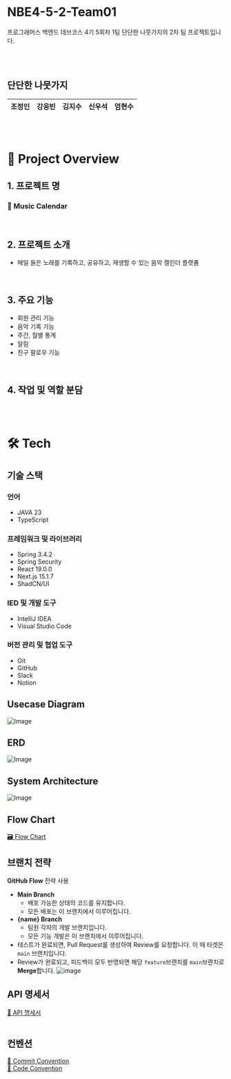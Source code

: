 # NBE4-5-2-Team01
프로그래머스 백엔드 데브코스 4기 5회차 1팀 단단한 나뭇가지의 2차 팀 프로젝트입니다.

<br/>
<br/>

## 단단한 나뭇가지

|                                           조정인                                           |                                          강웅빈                                           |                                                        김지수                                                        |                                          신우석                                           |                                                        엄현수                                                        
|:---------------------------------------------------------------------------------------:|:--------------------------------------------------------------------------------------:|:-----------------------------------------------------------------------------------------------------------------:|:--------------------------------------------------------------------------------------:|:-----------------------------------------------------------------------------------------------------------------:|


<br/>
<br/>

# 📆 Project Overview

## 1. 프로젝트 명
### 📆 Music Calendar

<br/>

## 2. 프로젝트 소개
- 매일 들은 노래를 기록하고, 공유하고, 재생할 수 있는 음악 캘린더 플랫폼

<br/>

## 3. 주요 기능
- 회원 관리 기능
- 음악 기록 기능
- 주간, 월별 통계
- 알림
- 친구 팔로우 기능


<br/>

## 4. 작업 및 역할 분담


<br/>
<br/>


# 🛠️ Tech
## 기술 스택
### 언어
- JAVA   23
- TypeScript

### 프레임워크 및 라이브러리
- Spring   3.4.2
- Spring  Security
- React   19.0.0
- Next.js   15.1.7
- ShadCN/UI
  
### IED 및 개발 도구
- IntelliJ IDEA
- Visual Studio Code

### 버전 관리 및 협업 도구
- Git
- GitHub
- Slack
- Notion

## Usecase Diagram
![Image](https://github.com/user-attachments/assets/25027dd8-1c86-45eb-920f-16332de7f1d3)

## ERD
![Image](https://github.com/user-attachments/assets/2e062774-1ff5-4c1d-a8e1-a6511256fb52)

## System Architecture
![Image](https://github.com/user-attachments/assets/35a28ea7-5171-4cb2-a51e-e576b62c6f2f)

## Flow Chart
[🗃️ Flow Chart]()

## 브랜치 전략
**GitHub Flow** 전략 사용
- **Main Branch**
  - 배포 가능한 상태의 코드를 유지합니다.
  - 모든 배포는 이 브랜치에서 이루어집니다.
- **{name} Branch**
  - 팀원 각자의 개발 브랜치입니다.
  - 모든 기능 개발은 이 브랜치에서 이루어집니다.
- 테스트가 완료되면, Pull Request를 생성하여 Review를 요청합니다. 이 때 타겟은 ```main``` 브랜치입니다.
- Review가 완료되고, 피드백이 모두 반영돠면 해당 ```feature```브랜치를 ```main```브랜치로 **Merge**합니다.
![image]()

## API 명세서
[📝 API 명세서]()
<br/>
<br/>

## 컨벤션
[🎯 Commit Convention](https://github.com/prgrms-be-devcourse/NBE4-5-2-Team01/wiki/%F0%9F%93%8C-Git-Commit-Message-Convention)
<br/>
[📌 Code Convention](https://github.com/prgrms-be-devcourse/NBE4-5-2-Team01/wiki/%F0%9F%93%8C-Code-Convention)
